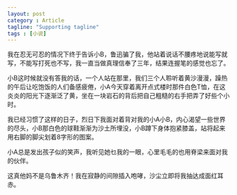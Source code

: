 ```yaml
---
layout: post
category : Article
tagline: "Supporting tagline"
tags : [小说]
---
```


我在忍无可忍的情况下终于告诉小B，鲁迅骗了我，他站着说话不腰疼地说能写就写，不能写打死也不写，我一直当做真理信奉了三年，结果连握笔的感觉也忘了。

小B这时候就没有答我的话，一个人站在那里，我们三个人聆听着黄沙漫漫，躁热的午后让吃饱饭的人们备感疲倦，小A今天穿着离开点式楼时那件白色T恤，在这炎炎的阳光下逐渐泛了黄，坐在一块岩石的背后把自己粗糙的右手把弄了好些个小时。

我已经习惯了这样的日子，烈日下我面对着背对我的小A小B，内心渴望一些世界的尽头，小B那白色的球鞋渐渐为沙土所埋没，小B蹲下身体抱紧膝盖，站将起来用右脚的脚尖划着8字形的图案。

小A总是发出孩子似的笑声，我听见她乜我的一眼，心里毛毛的也用脊梁来面对我的伙伴。

这真他妈不是乌鲁木齐！我在寂静的间隙插入咆哮，沙尘立即将我抽达成面红耳赤。